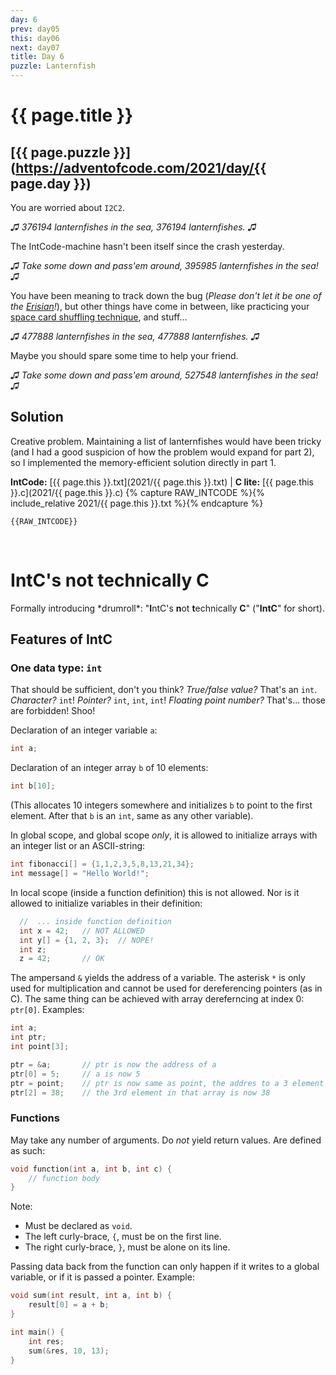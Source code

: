 ```yaml
---
day: 6
prev: day05
this: day06
next: day07
title: Day 6
puzzle: Lanternfish
---
```

# {{ page.title }}

## [{{ page.puzzle }}](https://adventofcode.com/2021/day/{{ page.day }})

You are worried about `I2C2`.

*&#9835; 376194 lanternfishes in the sea, 376194 lanternfishes. &#9835;*

The IntCode-machine hasn't been itself since the crash yesterday.

*&#9835; Take some down and pass'em around, 395985 lanternfishes in the sea! &#9835;*

You have been meaning to track down the bug (*Please don't let it be one of the [Erisian](https://adventofcode.com/2019/day/24)!*), but other things have come in between, like practicing your [space card shuffling technique](https://adventofcode.com/2019/day/22), and stuff...

*&#9835; 477888 lanternfishes in the sea, 477888 lanternfishes. &#9835;*

Maybe you should spare some time to help your friend.

*&#9835; Take some down and pass'em around, 527548 lanternfishes in the sea! &#9835;*


## Solution

Creative problem. Maintaining a list of lanternfishes would have been tricky (and I had a good suspicion of how the problem would expand for part 2), so I implemented the memory-efficient solution directly in part 1.

**IntCode:** [{{ page.this }}.txt](2021/{{ page.this }}.txt) &#124; **C lite:** [{{ page.this }}.c](2021/{{ page.this }}.c)
{% capture RAW_INTCODE %}{% include_relative 2021/{{ page.this }}.txt %}{% endcapture %}

```
{{RAW_INTCODE}}
```

&nbsp;

# **I**ntC's **n**ot **t**echnically **C**

Formally introducing \*drumroll\*: "**I**ntC's **n**ot **t**echnically **C**"  ("**IntC**" for short).

## Features of IntC

### One data type: `int`

That should be sufficient, don't you think? *True/false value?* That's an `int`. *Character?* `int`! *Pointer?* `int`, `int`, `int`! *Floating point number?* That's... those are forbidden! Shoo!

Declaration of an integer variable `a`:

```c
int a;
```

Declaration of an integer array `b` of 10 elements:

```c
int b[10];
```

(This allocates 10 integers somewhere and initializes `b` to point to the first element. After that `b` is an `int`, same as any other variable).

In global scope, and global scope *only*, it is allowed to initialize arrays with an integer list or an ASCII-string:

```c
int fibonacci[] = {1,1,2,3,5,8,13,21,34};
int message[] = "Hello World!";
```

In local scope (inside a function definition) this is not allowed. Nor is it allowed to initialize variables in their definition:

```c
  //  ... inside function definition
  int x = 42;   // NOT ALLOWED
  int y[] = {1, 2, 3};  // NOPE!
  int z;
  z = 42;       // OK
```

The ampersand `&` yields the address of a variable. The asterisk `*` is only used for multiplication and cannot be used for dereferencing pointers (as in C). The same thing can be achieved with array dereferncing at index 0: `ptr[0]`. Examples:

```c
int a;
int ptr;
int point[3];

ptr = &a;       // ptr is now the address of a
ptr[0] = 5;     // a is now 5
ptr = point;    // ptr is now same as point, the addres to a 3 element array
ptr[2] = 38;    // the 3rd element in that array is now 38
```


### Functions

May take any number of arguments. Do *not* yield return values. Are defined as such:

```c
void function(int a, int b, int c) {
    // function body
}
```

Note:

- Must be declared as `void`.
- The left curly-brace, `{`, must be on the first line.
- The right curly-brace, `}`, must be alone on its line.

Passing data back from the function can only happen if it writes to a global variable, or if it is passed a pointer. Example:

```c
void sum(int result, int a, int b) {
    result[0] = a + b;
}

int main() {
    int res;
    sum(&res, 10, 13);
}
```

